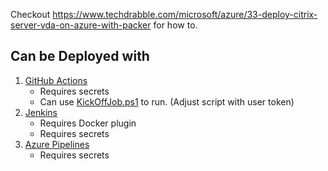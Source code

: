 Checkout https://www.techdrabble.com/microsoft/azure/33-deploy-citrix-server-vda-on-azure-with-packer for how to.

## Can be Deployed with
1. [GitHub Actions](.github/workflows/buildVda.yml)
    - Requires secrets
    - Can use [KickOffJob.ps1](.github/workflows/KickOffJob.ps1) to run.  (Adjust script with user token)
2. [Jenkins](Jenkinsfile)
    - Requires Docker plugin
    - Requires secrets
3. [Azure Pipelines](azure-pipelines.yml)
    - Requires secrets
